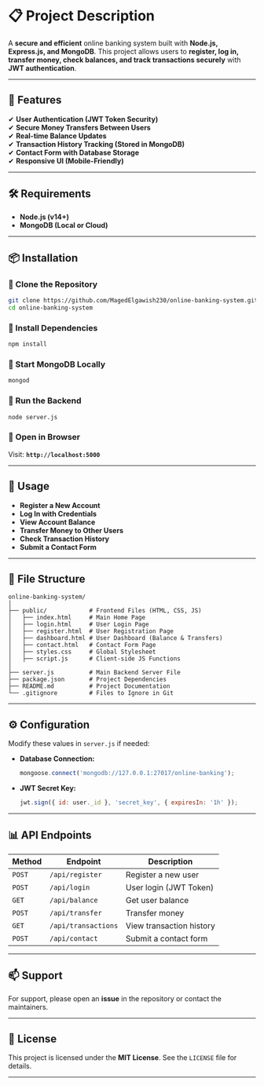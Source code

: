 # **📋 Project Description**  
A **secure and efficient** online banking system built with **Node.js, Express.js, and MongoDB**. This project allows users to **register, log in, transfer money, check balances, and track transactions securely** with **JWT authentication**.

---

## **🌟 Features**  
✔ **User Authentication (JWT Token Security)**  
✔ **Secure Money Transfers Between Users**  
✔ **Real-time Balance Updates**  
✔ **Transaction History Tracking (Stored in MongoDB)**  
✔ **Contact Form with Database Storage**  
✔ **Responsive UI (Mobile-Friendly)**  

---

## **🛠 Requirements**  
- **Node.js (v14+)**  
- **MongoDB (Local or Cloud)**  

---

## **📦 Installation**  

### **🔹 Clone the Repository**  
```sh
git clone https://github.com/MagedElgawish230/online-banking-system.git  
cd online-banking-system  
```

### **🔹 Install Dependencies**  
```sh
npm install
```

### **🔹 Start MongoDB Locally**  
```sh
mongod
```

### **🔹 Run the Backend**  
```sh
node server.js
```

### **🔹 Open in Browser**  
Visit: **`http://localhost:5000`**

---

## **🚀 Usage**  

- **Register a New Account**
- **Log In with Credentials**
- **View Account Balance**
- **Transfer Money to Other Users**
- **Check Transaction History**
- **Submit a Contact Form**

---

## **📁 File Structure**  

```
online-banking-system/
│
├── public/            # Frontend Files (HTML, CSS, JS)
│   ├── index.html     # Main Home Page
│   ├── login.html     # User Login Page
│   ├── register.html  # User Registration Page
│   ├── dashboard.html # User Dashboard (Balance & Transfers)
│   ├── contact.html   # Contact Form Page
│   ├── styles.css     # Global Stylesheet
│   ├── script.js      # Client-side JS Functions
│
├── server.js          # Main Backend Server File
├── package.json       # Project Dependencies
├── README.md          # Project Documentation
└── .gitignore         # Files to Ignore in Git
```

---

## **⚙ Configuration**  
Modify these values in `server.js` if needed:

- **Database Connection:**
  ```js
  mongoose.connect('mongodb://127.0.0.1:27017/online-banking');
  ```

- **JWT Secret Key:**
  ```js
  jwt.sign({ id: user._id }, 'secret_key', { expiresIn: '1h' });
  ```

---

## **📊 API Endpoints**  

| Method | Endpoint | Description |
|--------|----------|-------------|
| `POST` | `/api/register` | Register a new user |
| `POST` | `/api/login` | User login (JWT Token) |
| `GET`  | `/api/balance` | Get user balance |
| `POST` | `/api/transfer` | Transfer money |
| `GET`  | `/api/transactions` | View transaction history |
| `POST` | `/api/contact` | Submit a contact form |

---

## **📫 Support**  
For support, please open an **issue** in the repository or contact the maintainers.

---

## **📄 License**  
This project is licensed under the **MIT License**. See the `LICENSE` file for details.

---

